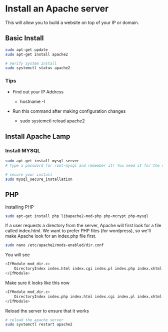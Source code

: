 # Install an Apache server
This will allow you to build a website on top of your IP or domain.

## Basic Install

```sh
sudo apt-get update
sudo apt-get install apache2

# Verify System Install
sudo systemctl status apache2
```

### Tips

- Find out your IP Address
  - hostname -I

- Run this command after making configuration changes
  - sudo systemctl reload apache2

## Install Apache Lamp

### Install MYSQL

```sh
sudo apt-get install mysql-server
# Type a password for root-mysql and remember it! You need it for the next guide

# secure your install
sudo mysql_secure_installation
```

## PHP
Installing PHP
```sh
sudo apt-get install php libapache2-mod-php php-mcrypt php-mysql
```

If a user requests a directory from the server, Apache will first look for a file called index.html. We want to prefer PHP files (for wordpress), so we'll make Apache look for an index.php file first.

```sh
sudo nano /etc/apache2/mods-enabled/dir.conf
```

You will see

```sh
<IfModule mod_dir.c>
    DirectoryIndex index.html index.cgi index.pl index.php index.xhtml index.htm
</IfModule>
```

Make sure it looks like this now

```sh
<IfModule mod_dir.c>
    DirectoryIndex index.php index.html index.cgi index.pl index.xhtml index.htm
</IfModule>
```

Reload the server to ensure that it works

```sh
# reload the apache server
sudo systemctl restart apache2
```
